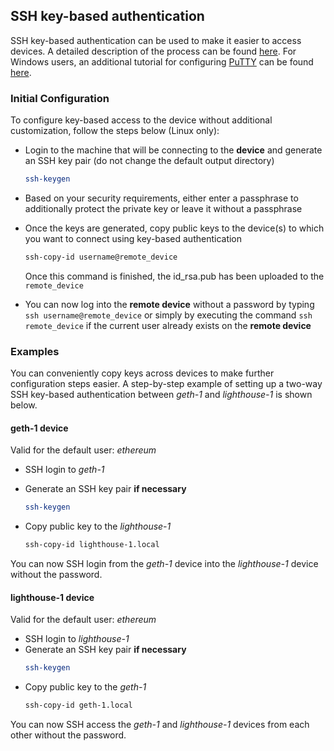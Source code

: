 ## SSH key-based authentication
SSH key-based authentication can be used to make it easier to access devices. A detailed description of the process can be found [here](https://www.digitalocean.com/community/tutorials/how-to-configure-ssh-key-based-authentication-on-a-linux-server). For Windows users, an additional tutorial for configuring [PuTTY](https://www.putty.org/) can be found [here](https://www.techtarget.com/searchsecurity/tutorial/How-to-use-PuTTY-for-SSH-key-based-authentication).

### Initial Configuration
To configure key-based access to the device without additional customization, follow the steps below (Linux only):
- Login to the machine that will be connecting to the **device** and generate an SSH key pair (do not change the default output directory)
  ```bash
  ssh-keygen
  ```
  
- Based on your security requirements, either enter a passphrase to additionally protect the private key or leave it without a passphrase
  
- Once the keys are generated, copy public keys to the device(s) to which you want to connect using key-based authentication
  ```bash
  ssh-copy-id username@remote_device
  ```
  Once this command is finished, the id_rsa.pub has been uploaded to the `remote_device`

- You can now log into the **remote device** without a password by typing `ssh username@remote_device` or simply by executing the command `ssh remote_device` if the current user already exists on the **remote device**

### Examples
You can conveniently copy keys across devices to make further configuration steps easier. A step-by-step example of setting up a two-way SSH key-based authentication between _geth-1_ and _lighthouse-1_ is shown below.

#### geth-1 device 
Valid for the default user: _ethereum_
- SSH login to _geth-1_
  
- Generate an SSH key pair **if necessary**
  ```bash
  ssh-keygen
  ```
  
- Copy public key to the _lighthouse-1_
  ```bash
  ssh-copy-id lighthouse-1.local
  ```

You can now SSH login from the _geth-1_ device into the _lighthouse-1_ device without the password.

#### lighthouse-1 device 
Valid for the default user: _ethereum_
- SSH login to _lighthouse-1_
- Generate an SSH key pair **if necessary**
  ```bash
  ssh-keygen
  ```
- Copy public key to the _geth-1_
  ```bash
  ssh-copy-id geth-1.local
  ``` 

You can now SSH access the _geth-1_ and _lighthouse-1_ devices from each other without the password.
